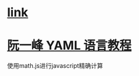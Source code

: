 # [link](https://blog.csdn.net/lilun517735159/article/details/79230732)
# [阮一峰 YAML 语言教程](http://www.ruanyifeng.com/blog/2016/07/yaml.html)

使用math.js进行javascript精确计算
